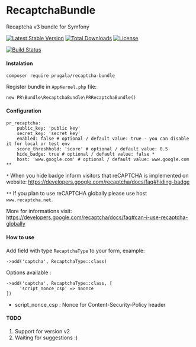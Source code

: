 # RecaptchaBundle
Recaptcha v3 bundle for Symfony

[![Latest Stable Version](https://poser.pugx.org/prugala/recaptcha-bundle/v/stable)](https://packagist.org/packages/prugala/recaptcha-bundle)
[![Total Downloads](https://poser.pugx.org/prugala/recaptcha-bundle/downloads)](https://packagist.org/packages/prugala/recaptcha-bundle)
[![License](https://poser.pugx.org/prugala/recaptcha-bundle/license)](https://github.com/prugala/PRRecaptchaBundle/blob/master/LICENSE)

[![Build Status](https://travis-ci.org/prugala/PRRecaptchaBundle.svg?branch=master)](https://travis-ci.org/prugala/PRRecaptchaBundle)

#### Instalation
`composer require prugala/recaptcha-bundle`

Register bundle in `AppKernel.php` file:

```new PR\Bundle\RecaptchaBundle\PRRecaptchaBundle()```

#### Configuration
```
pr_recaptcha:
    public_key: 'public key'
    secret_key: 'secret key'
    enabled: false # optional / default value: true - you can disable it for local or test env
    score_threshhold: 'score' # optional / default value: 0.5
    hide_badge: true # optional / default value: false *
    host: 'www.google.com' # optional / default value: www.google.com **
```
`*` When you hide badge inform visitors that reCAPTCHA is implemented on website:
https://developers.google.com/recaptcha/docs/faq#hiding-badge

`**` If you plan to use reCAPTCHA globally please use host `www.recaptcha.net`. 

More for informations visit:
https://developers.google.com/recaptcha/docs/faq#can-i-use-recaptcha-globally
        
#### How to use
Add field with type `RecaptchaType` to your form, example:

`->add('captcha', RecaptchaType::class)`

Options available : 

``` 
->add('captcha', RecaptchaType::class, [
	 'script_nonce_csp' => $nonce
])
```

- script_nonce_csp : Nonce for Content-Security-Policy header

#### TODO
1. Support for version v2
2. Waiting for suggestions :)
